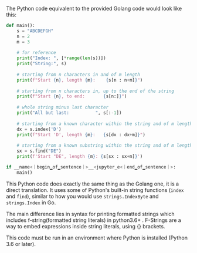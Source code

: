 The Python code equivalent to the provided Golang code would look like this:

```python
def main():
    s = "ABCDEFGH"
    n = 2
    m = 3
    
    # for reference
    print("Index: ", [*range(len(s))])
    print("String:", s)
      
    # starting from n characters in and of m length 
    print(f"Start {n}, length {m}:    {s[n : n+m]}")
    
    # starting from n characters in, up to the end of the string
    print(f"Start {n}, to end:       {s[n:]}") 
  
    # whole string minus last character
    print("All but last:          ", s[:-1])
    
    # starting from a known character within the string and of m length
    dx = s.index('D')
    print(f"Start 'D', length {m}:   {s[dx : dx+m]}") 
    
    # starting from a known substring within the string and of m length
    sx = s.find("DE")
    print(f'Start "DE", length {m}: {s[sx : sx+m]}') 

if __name<｜begin▁of▁sentence｜>__<jupyter_e<｜end▁of▁sentence｜>:
    main()
```
This Python code does exactly the same thing as the Golang one, it is a direct translation. It uses some of Python's built-in string functions (`index` and `find`), similar to how you would use `strings.IndexByte` and `strings.Index` in Go. 

The main difference lies in syntax for printing formatted strings which includes f-string(formatted string literals) in python3.6+ . F-Strings are a way to embed expressions inside string literals, using {} brackets.

This code must be run in an environment where Python is installed (Python 3.6 or later).

